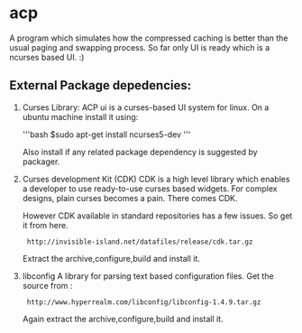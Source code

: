 acp
===

A program which simulates how the compressed caching is better than the usual
paging and swapping process. So far only UI is ready which is a ncurses based
UI. :)

External Package depedencies:
----------------------------
1. Curses Library:
	ACP ui is a curses-based UI system for linux. On a ubuntu machine install
	it using:
	
	'''bash
	$sudo apt-get install ncurses5-dev
	'''

	Also install if any related package dependency is suggested by packager.

2. Curses development Kit (CDK)
	CDK is a high level library which enables a developer to use ready-to-use
	curses based widgets. For complex designs, plain curses becomes a pain. 
	There comes CDK.

	However CDK available in standard repositories has a few issues. So get 
	it from here. 

		http://invisible-island.net/datafiles/release/cdk.tar.gz

	Extract the archive,configure,build and install it.

3. libconfig
	A library for parsing text based configuration files. Get the source 
	from :

		http://www.hyperrealm.com/libconfig/libconfig-1.4.9.tar.gz
	
	Again extract the archive,configure,build and install it.
